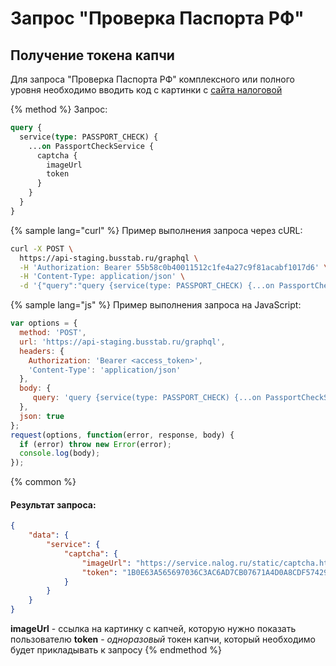 # Запрос "Проверка Паспорта РФ"

## Получение токена капчи
Для запроса "Проверка Паспорта РФ" комплексного или полного уровня необходимо вводить код с картинки с [сайта налоговой](https://service.nalog.ru/inn.do)

{% method %}
Запрос:

```graphql
query {
  service(type: PASSPORT_CHECK) {
    ...on PassportCheckService {
      captcha {
        imageUrl
        token
      }
    }
  }
}
```

{% sample lang="curl" %}
Пример выполнения запроса через cURL:
```bash
curl -X POST \
  https://api-staging.busstab.ru/graphql \
  -H 'Authorization: Bearer 55b58c0b40011512c1fe4a27c9f81acabf1017d6' \
  -H 'Content-Type: application/json' \
  -d '{"query":"query {service(type: PASSPORT_CHECK) {...on PassportCheckService {captcha {imageUrl, token}}}}"}'
```

{% sample lang="js" %}
Пример выполнения запроса на JavaScript:
```js
var options = {
  method: 'POST',
  url: 'https://api-staging.busstab.ru/graphql',
  headers: {
    Authorization: 'Bearer <access_token>',
    'Content-Type': 'application/json'
  },
  body: {
     query: 'query {service(type: PASSPORT_CHECK) {...on PassportCheckService {captcha {imageUrl, token}}}}'
  },
  json: true
};
request(options, function(error, response, body) {
  if (error) throw new Error(error);
  console.log(body);
});

```
{% common %}
#### Результат запроса:
```json
{
    "data": {
        "service": {
            "captcha": {
                "imageUrl": "https://service.nalog.ru/static/captcha.html?a=1B0E63A565697036C3AC6AD7CB07671A4D0A8CDF574293BCF92BFAF5D109089599B43D6906AB263117DAFF3B28A49F03B1276140E831A6527F88CD98D9BA47EF",
                "token": "1B0E63A565697036C3AC6AD7CB07671A4D0A8CDF574293BCF92BFAF5D109089599B43D6906AB263117DAFF3B28A49F03B1276140E831A6527F88CD98D9BA47EF"
            }
        }
    }
}
```

**imageUrl** - ссылка на картинку с капчей, которую нужно показать пользователю
**token** - _одноразовый_ токен капчи, который необходимо будет прикладывать к запросу
{% endmethod %}
